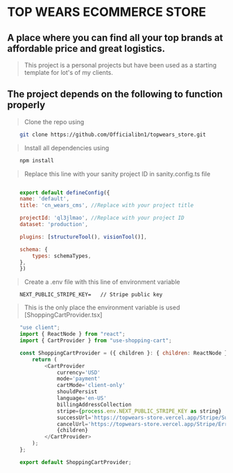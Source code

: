 # TOP WEARS ECOMMERCE STORE

## A place where you can find all your top brands at affordable price and great logistics.

> This project is a personal projects but have been used as a starting template for lot's of my clients.


## The project depends on the following to function properly

> Clone the repo using 
```bash
    git clone https://github.com/Officialibn1/topwears_store.git
```

> Install all dependencies using 
```bash
    npm install
```

> Replace this line with your sanity project ID in sanity.config.ts file
```javascript

    export default defineConfig({
    name: 'default',
    title: 'cn_wears_cms', //Replace with your project title

    projectId: 'ql3jlmao', //Replace with your project ID
    dataset: 'production',

    plugins: [structureTool(), visionTool()],

    schema: {
        types: schemaTypes,
    },
    })

```

> Create a .env file with this line of environment variable
```env
    NEXT_PUBLIC_STRIPE_KEY=   // Stripe public key
```

> This is the only place the environment variable is used [ShoppingCartProvider.tsx]
```javascript
    "use client";
    import { ReactNode } from "react";
    import { CartProvider } from "use-shopping-cart";

    const ShoppingCartProvider = ({ children }: { children: ReactNode }) => {
        return (
            <CartProvider
                currency='USD'
                mode='payment'
                cartMode='client-only'
                shouldPersist
                language='en-US'
                billingAddressCollection
                stripe={process.env.NEXT_PUBLIC_STRIPE_KEY as string}
                successUrl='https://topwears-store.vercel.app/Stripe/Success'
                cancelUrl='https://topwears-store.vercel.app/Stripe/Error'>
                {children}
            </CartProvider>
        );
    };

    export default ShoppingCartProvider;

```

